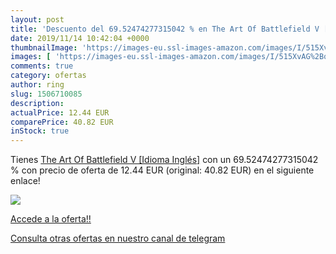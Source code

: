 ```yaml
---
layout: post
title: 'Descuento del 69.52474277315042 % en The Art Of Battlefield V [Idioma Inglés]'
date: 2019/11/14 10:42:04 +0000
thumbnailImage: 'https://images-eu.ssl-images-amazon.com/images/I/515XvAG%2Bq6L._SL200_.jpg'
images: [ 'https://images-eu.ssl-images-amazon.com/images/I/515XvAG%2Bq6L._SL200_.jpg' ]
comments: true
category: ofertas
author: ring
slug: 1506710085
description:
actualPrice: 12.44 EUR
comparePrice: 40.82 EUR
inStock: true
---
```


Tienes [The Art Of Battlefield V [Idioma Inglés]](https://www.amazon.com/dp/1506710085/?tag=redken08-20) con un 69.52474277315042 % con precio de oferta de 12.44 EUR (original: 40.82 EUR) en el siguiente enlace!

[![](https://images-eu.ssl-images-amazon.com/images/I/515XvAG%2Bq6L._SL200_.jpg)](https://www.amazon.com/dp/1506710085/?tag=redken08-20)

[Accede a la oferta!!](https://www.amazon.com/dp/1506710085/?tag=redken08-20)

[Consulta otras ofertas en nuestro canal de telegram](https://t.me/s/ofertas25)
